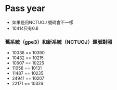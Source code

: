 # Pass year

-	如果是用NCTUOJ 號碼會不一樣
-   10414只有0.8

### 舊系統（gpe3）和新系統（NCTUOJ）題號對照
-	10038 == 10390
- 	10432 == 10215
-	10607 == 10225
-	11058 == 10131
-	11487 == 10235
-	24941 == 10207
-   22171 == 10326
